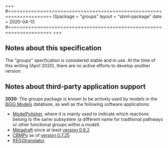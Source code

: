 +++
#=====================================================================
l3package = "groups"
layout    = "sbml-package"
date      = 2020-04-13
#=====================================================================
+++

## Notes about this specification

The "groups" specfication is considered stable and in use.  At the time of this writing (April 2020), there are no active efforts to develop another version.


## Notes about third-party application support

**2020**: The groups package is known to be actively used by models in the [BiGG Models](http://bigg.ucsd.edu) database, as well as the following software applications:

* [ModelPolisher](https://github.com/draeger-lab/ModelPolisher/), where it is mainly used to indicate which reactions belong to the same subsystem (a different name for traditional pathways or other functional groups within a model)
* [Metadraft](https://systemsbioinformatics.github.io/cbmpy-metadraft/) since at least [version 0.9.2](http://doi.org/10.5281/zenodo.3363099)
* [CBMPy](http://cbmpy.sourceforge.net/) as of [version 0.7.25](http://doi.org/10.5281/zenodo.3358765)
* [KEGGtranslator](https://github.com/draeger-lab/KEGGtranslator)

